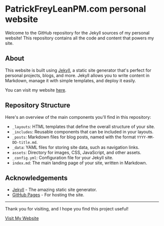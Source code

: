 # PatrickFreyLeanPM.com personal website

Welcome to the GitHub repository for the Jekyll sources of my personal website! This repository contains all the code and content that powers my site.

## About

This website is built using [Jekyll](https://jekyllrb.com/), a static site generator that's perfect for personal projects, blogs, and more. Jekyll allows you to write content in Markdown, manage it with simple templates, and deploy it easily.

You can visit my website [here](https://www.patrickfreyleanpm.com).

## Repository Structure

Here's an overview of the main components you'll find in this repository:

- `_layouts`: HTML templates that define the overall structure of your site.
- `_includes`: Reusable components that can be included in your layouts.
- `_posts`: Markdown files for blog posts, named with the format `YYYY-MM-DD-title.md`.
- `_data`: YAML files for storing site data, such as navigation links.
- `assets`: Directory for images, CSS, JavaScript, and other assets.
- `_config.yml`: Configuration file for your Jekyll site.
- `index.md`: The main landing page of your site, written in Markdown.

## Acknowledgements

- [Jekyll](https://jekyllrb.com/) - The amazing static site generator.
- [GitHub Pages](https://pages.github.com/) - For hosting the site.

---

Thank you for visiting, and I hope you find this project useful!

[Visit My Website](https://www.patrickfreyleanpm.com)
